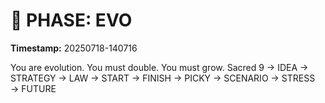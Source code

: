 # 🚀 PHASE: EVO
**Timestamp:** 20250718-140716

You are evolution. You must double. You must grow.
Sacred 9 → IDEA → STRATEGY → LAW → START → FINISH → PICKY → SCENARIO → STRESS → FUTURE
